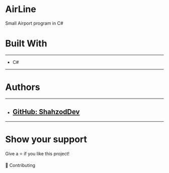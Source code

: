 # AirLine
Small Airport program in C#
# Built With
---
* C#
---
# Authors
---
* ## [GitHub: ShahzodDev](https://github.com/shakhzodbekdevuz)
---

# Show your support
Give a ⭐️ if you like this project!

🤝 Contributing

